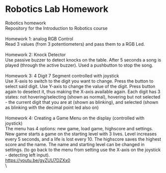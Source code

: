 # Robotics Lab Homework
Robotics homework\
Repository for the Introduction to Robotics course\
\
Homework 1: analog RGB Control\
Read 3 values (from 3 potentiometers) and pass them to a RGB Led.\
\
Homework 2: Knock Detector\
Use passive buzzer to detect knocks on the table. After 5 seconds a song is played (through the active buzzer). Used a pushbutton to stop the song.\
\
Homework 3: 4 Digit 7 Segment controlled with joystick\
Use X-axis to switch to the digit you want to change. Press the button to select said digit. Use Y-axis to change the value of the digit. Press button again to deselect it, thus making the X-axis available again. Each digit has 3 states: not hovering/selecting (shown as normal), hovering but not selected - the current digit that you are at (shown as blinking), and selected (shown as blinking with the decimal point led also on)
\
\
Homework 4: Creating a Game Menu on the display (controlled with joystick)\
The menu has 4 options: new game, load game, highscore and settings. New game starts a game on the starting level with 3 lives. Level increases every 5 seconds, and a life is lost every 10. The highscore saves the highest score and the name. The name and starting level can be changed in settings. (to go back to the menu from setting use the X-axis on the joystick - detecting left input).\
https://youtu.be/gyZUU7DZXx0 \
\
